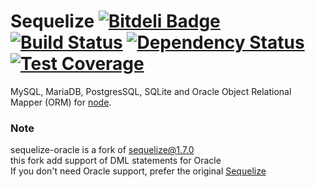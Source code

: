 # Sequelize [![Bitdeli Badge](https://d2weczhvl823v0.cloudfront.net/lebretr/sequelize-oracle/trend.png)](https://bitdeli.com/free "Bitdeli Badge") [![Build Status](https://travis-ci.org/lebretr/sequelize-oracle.svg?branch=1.7.0-Oracle)](https://travis-ci.org/lebretr/sequelize-oracle) [![Dependency Status](https://david-dm.org/lebretr/sequelize-oracle.png)](https://david-dm.org/lebretr/sequelize-oracle) [![Test Coverage](https://codeclimate.com/github/lebretr/sequelize-oracle/badges/coverage.svg)](https://codeclimate.com/github/lebretr/sequelize-oracle)

MySQL, MariaDB, PostgresSQL, SQLite and Oracle Object Relational Mapper (ORM) for [node](http://nodejs.org).

### Note
sequelize-oracle is a fork of [sequelize@1.7.0](https://github.com/sequelize/sequelize)  
this fork add support of DML statements for Oracle  
If you don't need Oracle support, prefer the original [Sequelize](https://github.com/sequelize/sequelize)  


